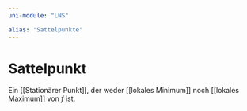 ```yaml
---
uni-module: "LNS"

alias: "Sattelpunkte"
---
```


# Sattelpunkt

Ein [[Stationärer Punkt]], der weder [[lokales Minimum]] noch [[lokales Maximum]] von $f$ ist.
